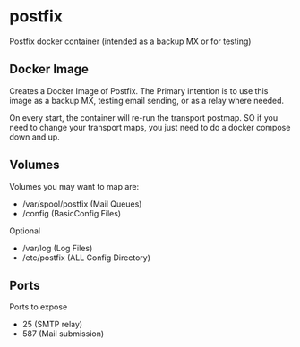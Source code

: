 # postfix
Postfix docker container (intended as a backup MX or for testing)


## Docker Image

Creates a Docker Image of Postfix. 
The Primary intention is to use this image as a backup MX, testing email sending, or as a relay where needed.

On every start, the container will re-run the transport postmap. SO if you need to change your transport maps, you just need to do a docker compose down and up. 


## Volumes

Volumes you may want to map are:

- /var/spool/postfix (Mail Queues)
- /config (BasicConfig Files)

Optional
- /var/log (Log Files)
- /etc/postfix (ALL Config Directory)

## Ports

Ports to expose

- 25 (SMTP relay)
- 587 (Mail submission)